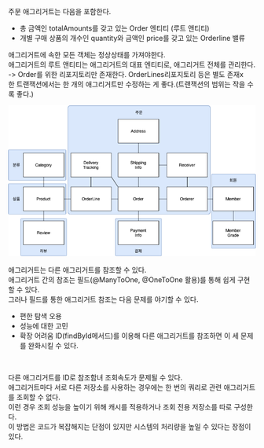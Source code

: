 주문 애그리거트는 다음을 포함한다.
- 총 금액인 totalAmounts를 갖고 있는 Order 엔티티 (루트 앤티티)
- 개별 구매 상품의 개수인 quantity와 금액인 price를 갖고 있는 Orderline 밸류

애그리거트에 속한 모든 객체는 정상상태를 가져야한다. <br>
애그리거트의 루트 앤티티는 애그리거트의 대표 엔티티로, 애그리거트 전체를 관리한다. <br>
-> Order를 위한 리포지토리만 존재한다. OrderLines리포지토리 등은 별도 존재x <br>
한 트랜잭션에서는 한 개의 애그리거트만 수정하는 게 좋다.(트랜잭션의 범위는 작을 수록 좋다.) <br>

![img_1.png](img_1.png)

애그리거트는 다른 애그리거트를 참조할 수 있다. <br>
애그리거트 간의 참조는 필드(@ManyToOne, @OneToOne 활용)를 통해 쉽게 구현할 수 있다. <br>
그러나 필드를 통한 애그리거트 참조는 다음 문제를 야기할 수 있다.<br>
- 편한 탐색 오용
- 성능에 대한 고민
- 확장 어려움
ID(findById메서드)를 이용해 다른 애그리거트를 참조하면 이 세 문제를 완화시킬 수 있다.<br>
<br>

다른 애그리거트를 ID로 참조함녀 조회속도가 문제될 수 있다. <br>
애그리거트마다 서로 다른 저장소를 사용하는 경우에는 한 번의 쿼리로 관련 애그리거트를 조회할 수 없다.<br>
이런 경우 조회 성능을 높이기 위해 캐시를 적용하거나 조회 전용 저장소를 따로 구성한다. <br>
이 방법은 코드가 복잡해지는 단점이 있지만 시스템의 처리량을 높일 수 있다는 장점이 있다. <br>


